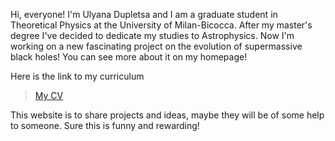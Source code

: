 Hi, everyone! I'm Ulyana Dupletsa and I am a graduate student in Theoretical Physics at the University of Milan-Bicocca. After my master's degree I've decided to dedicate my studies to Astrophysics. Now I'm working on a new fascinating project on the evolution of supermassive black holes! You can see more about it on my homepage!

Here is the link to my curriculum
> [My CV](cv.pdf)

This website is to share projects and ideas, maybe they will be of some help to someone. Sure this is funny and rewarding! 
